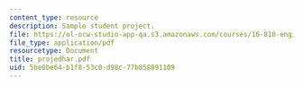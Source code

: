 ```yaml
---
content_type: resource
description: Sample student project.
file: https://ol-ocw-studio-app-qa.s3.amazonaws.com/courses/16-810-engineering-design-and-rapid-prototyping-january-iap-2007/5be0be64b1f853c0d98c77b858891109_projedhar.pdf
file_type: application/pdf
resourcetype: Document
title: projedhar.pdf
uid: 5be0be64-b1f8-53c0-d98c-77b858891109
---
```

